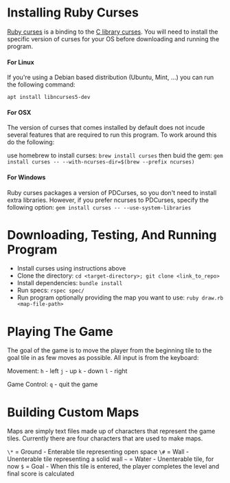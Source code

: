 # Installing Ruby Curses
[Ruby curses](https://github.com/ruby/curses) is a binding to the [C library curses](https://en.wikipedia.org/wiki/Curses_(programming_library)). You will need to install the specific version of curses for your OS
before downloading and running the program.

####  For Linux
If you're using a Debian based distribution (Ubuntu, Mint, ...) you can run the following command:

`apt install libncurses5-dev`

#### For OSX
The version of curses that comes installed by default does not incude
several features that are required to run this program. To work around this do the following:

use homebrew to install curses: `brew install curses`
then buid the gem: `gem install curses -- --with-ncurses-dir=$(brew --prefix ncurses)`

#### For Windows
Ruby curses packages a version of PDCurses, so you don't need to install extra libraries. However, if you prefer
ncurses to PDCurses, specify the following option: `gem install curses -- --use-system-libraries`

# Downloading, Testing, And Running Program
- Install curses using instructions above
- Clone the directory: `cd <target-directory>; git clone <link_to_repo>`
- Install dependencies: `bundle install`
- Run specs: `rspec spec/`
- Run program optionally providing the map you want to use: `ruby draw.rb <map-file-path>`

# Playing The Game
The goal of the game is to move the player from the beginning tile to the goal tile in as few moves as possible. All
input is from the keyboard:

Movement:
`h` - left
`j` - up
`k` - down
`l` - right

Game Control:
`q` - quit the game

# Building Custom Maps
Maps are simply text files made up of characters that represent the game tiles. Currently there are four characters that
are used to make maps.

`\*` = Ground - Enterable tile representing open space
`\#` = Wall   - Unenterable tile representing a solid wall
`~`  = Water  - Unenterable tile, for now
`$`  = Goal   - When this tile is entered, the player completes the level and final score is calculated
